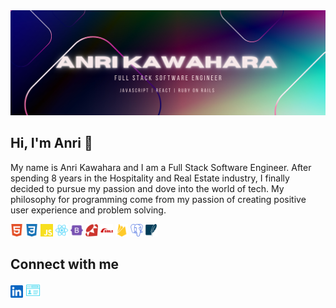 <img src="/header.png" alt="header" >

## Hi, I'm Anri 👋

My name is Anri Kawahara and I am a Full Stack Software Engineer. After spending 8 years in the Hospitality and Real Estate industry, I finally decided to pursue my passion and dove into the world of tech. My philosophy for programming come from my passion of creating positive user experience and problem solving.

<img height="20px" src="/html5.svg" alt="html" >    <img height="20px"  src="/css3.svg" alt="css" >    <img height="20px"  src="/js.svg" alt="html" > <img height="20px"  src="/react.svg" alt="react" >    <img height="20px"  src="/bootstrap.svg" alt="bootstrap" >    <img height="20px"  src="/ruby.svg" alt="ruby" >    <img height="20px"  src="/rubyonrails.svg" alt="ruby on rails" >    <img height="20px"  src="/firebase.svg" alt="firebase" >    <img height="20px"  src="/postgresql.svg" alt="postgresql" >    <img height="20px"  src="/sqlite.svg" alt="sqlite" > 


## Connect with me

<a href="https://www.linkedin.com/in/anri-kawahara-63460358/"><img height="20px"  src="/linkedin.svg" alt="linkedin" ></a>     <a href="https://anrikawahara.com/"><img height="24px"  src="/portfolio.png" alt="portfolio" ></a> 


